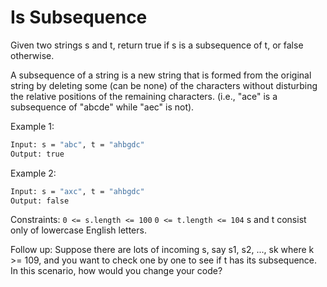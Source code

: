 # Is Subsequence

Given two strings s and t, return true if s is a subsequence of t, or false otherwise.

A subsequence of a string is a new string that is formed from the original string by deleting some (can be none) of the characters without disturbing the relative positions of the remaining characters. (i.e., "ace" is a subsequence of "abcde" while "aec" is not).

Example 1:

```bash
Input: s = "abc", t = "ahbgdc"
Output: true
```

Example 2:

```bash
Input: s = "axc", t = "ahbgdc"
Output: false
```

Constraints:
    `0 <= s.length <= 100`
    `0 <= t.length <= 104`
    s and t consist only of lowercase English letters.

Follow up: Suppose there are lots of incoming s, say s1, s2, ..., sk where k >= 109, and you want to check one by one to see if t has its subsequence. In this scenario, how would you change your code?
